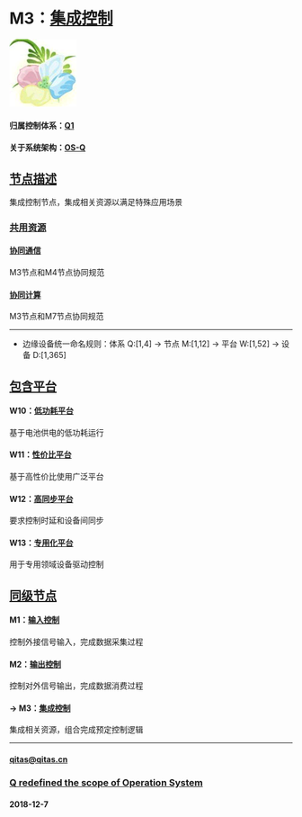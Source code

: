 ﻿# M3：[集成控制](https://github.com/OS-Q/M3) 

[![sites](OS-Q/OS-Q.png)](http://www.OS-Q.com)

#### 归属控制体系：[Q1](https://github.com/OS-Q/Q1)

#### 关于系统架构：[OS-Q](https://github.com/OS-Q/OS-Q)

## [节点描述](https://github.com/OS-Q/M3/wiki) 

集成控制节点，集成相关资源以满足特殊应用场景

### [共用资源](https://github.com/OS-Q/M3/wiki) 

#### [协同通信](M4/)

M3节点和M4节点协同规范

#### [协同计算](M7/)

M3节点和M7节点协同规范

---

- 边缘设备统一命名规则：体系 Q:[1,4] -> 节点 M:[1,12] -> 平台 W:[1,52] -> 设备 D:[1,365]

## [包含平台](https://github.com/OS-Q/M3/wiki) 

#### W10：[低功耗平台](https://github.com/OS-Q/W10)

基于电池供电的低功耗运行

#### W11：[性价比平台](https://github.com/OS-Q/W11)

基于高性价比使用广泛平台

#### W12：[高同步平台](https://github.com/OS-Q/W12)

要求控制时延和设备间同步

#### W13：[专用化平台](https://github.com/OS-Q/W13)

用于专用领域设备驱动控制

## [同级节点](https://github.com/OS-Q/Q1/wiki)

#### M1：[输入控制](https://github.com/OS-Q/M1)

控制外接信号输入，完成数据采集过程

#### M2：[输出控制](https://github.com/OS-Q/M2)

控制对外信号输出，完成数据消费过程

#### -> M3：[集成控制](https://github.com/OS-Q/M3)

集成相关资源，组合完成预定控制逻辑


---

####  qitas@qitas.cn
###  [Q redefined the scope of Operation System](http://www.OS-Q.com)
####  2018-12-7
